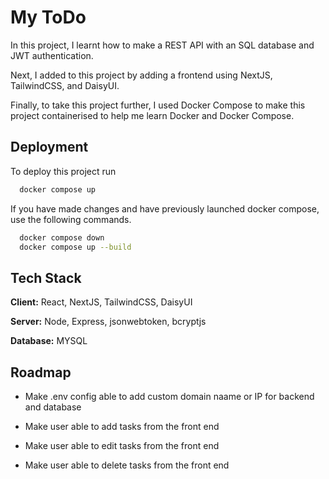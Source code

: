 
# My ToDo

In this project, I learnt how to make a REST API with an SQL database and JWT authentication.

Next, I added to this project by adding a frontend using NextJS, TailwindCSS, and DaisyUI.

Finally, to take this project further, I used Docker Compose to make this project containerised to help me learn Docker and Docker Compose.

## Deployment

To deploy this project run

```bash
  docker compose up
```

If you have made changes and have previously launched docker compose, use the following commands.

```bash
  docker compose down
  docker compose up --build
```

## Tech Stack

**Client:** React, NextJS, TailwindCSS, DaisyUI

**Server:** Node, Express, jsonwebtoken, bcryptjs

**Database:** MYSQL

## Roadmap

- Make .env config able to add custom domain naame or IP for backend and database

- Make user able to add tasks from the front end

- Make user able to edit tasks from the front end

- Make user able to delete tasks from the front end
